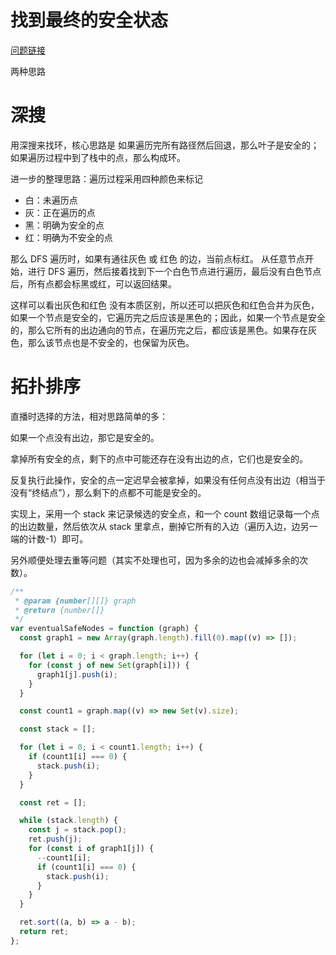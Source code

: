 # 找到最终的安全状态

[问题链接](https://leetcode-cn.com/problems/find-eventual-safe-states/)

两种思路

# 深搜

用深搜来找环，核心思路是 如果遍历完所有路径然后回退，那么叶子是安全的；如果遍历过程中到了栈中的点，那么构成环。

进一步的整理思路：遍历过程采用四种颜色来标记

- 白：未遍历点
- 灰：正在遍历的点
- 黑：明确为安全的点
- 红：明确为不安全的点

那么 DFS 遍历时，如果有通往灰色 或 红色 的边，当前点标红。
从任意节点开始，进行 DFS 遍历，然后接着找到下一个白色节点进行遍历，最后没有白色节点后，所有点都会标黑或红，可以返回结果。

这样可以看出灰色和红色 没有本质区别，所以还可以把灰色和红色合并为灰色，如果一个节点是安全的，它遍历完之后应该是黑色的；因此，如果一个节点是安全的，那么它所有的出边通向的节点，在遍历完之后，都应该是黑色。如果存在灰色，那么该节点也是不安全的，也保留为灰色。

# 拓扑排序

直播时选择的方法，相对思路简单的多：

如果一个点没有出边，那它是安全的。

拿掉所有安全的点，剩下的点中可能还存在没有出边的点，它们也是安全的。

反复执行此操作，安全的点一定迟早会被拿掉，如果没有任何点没有出边（相当于没有“终结点”），那么剩下的点都不可能是安全的。

实现上，采用一个 stack 来记录候选的安全点，和一个 count 数组记录每一个点的出边数量，然后依次从 stack 里拿点，删掉它所有的入边（遍历入边，边另一端的计数-1）即可。

另外顺便处理去重等问题（其实不处理也可，因为多余的边也会减掉多余的次数）。

```js
/**
 * @param {number[][]} graph
 * @return {number[]}
 */
var eventualSafeNodes = function (graph) {
  const graph1 = new Array(graph.length).fill(0).map((v) => []);

  for (let i = 0; i < graph.length; i++) {
    for (const j of new Set(graph[i])) {
      graph1[j].push(i);
    }
  }

  const count1 = graph.map((v) => new Set(v).size);

  const stack = [];

  for (let i = 0; i < count1.length; i++) {
    if (count1[i] === 0) {
      stack.push(i);
    }
  }

  const ret = [];

  while (stack.length) {
    const j = stack.pop();
    ret.push(j);
    for (const i of graph1[j]) {
      --count1[i];
      if (count1[i] === 0) {
        stack.push(i);
      }
    }
  }

  ret.sort((a, b) => a - b);
  return ret;
};
```
